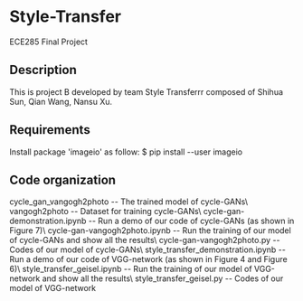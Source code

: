 # Style-Transfer
ECE285 Final Project

## Description
This is project B developed by team Style Transferrr composed of Shihua Sun, Qian Wang, Nansu Xu.
## Requirements
Install package 'imageio' as follow:
$ pip install --user imageio
## Code organization
cycle_gan_vangogh2photo -- The trained model of cycle-GANs\\
vangogh2photo --  Dataset for training cycle-GANs\\
cycle-gan-demonstration.ipynb -- Run a demo of our code of cycle-GANs (as shown in Figure 7)\\
cycle-gan-vangogh2photo.ipynb -- Run the training of our model of cycle-GANs and show all the results\\
cycle-gan-vangogh2photo.py -- Codes of our model of cycle-GANs\\
style_transfer_demonstration.ipynb -- Run a demo of our code of VGG-network (as shown in Figure 4 and Figure 6)\\
style_transfer_geisel.ipynb -- Run the training of our model of VGG-network and show all the results\\
style_transfer_geisel.py -- Codes of our model of VGG-network

